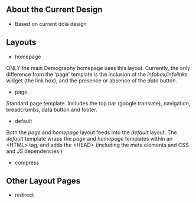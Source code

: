 ## About the Current Design

- Based on current dola design

## Layouts

- homepage

ONLY the main Demography homepage uses this layout.  Currently, the only difference from the 'page' template is the inclusion of the *infobox/infolinks* widget (the link box), and the presence or absence of the *data* button.

- page

Standard page template.  Includes the top bar (google translate), navigation, breadcrumbs, data button and footer.

- default

Both the *page* and *homepage* layout feeds into the *default* layout.  The *default* template wraps the *page* and *homepage* templates within an \<HTML\> tag, and adds the \<HEAD\> (including the meta elements and CSS and JS dependencies )

- compress





## Other Layout Pages

- redirect